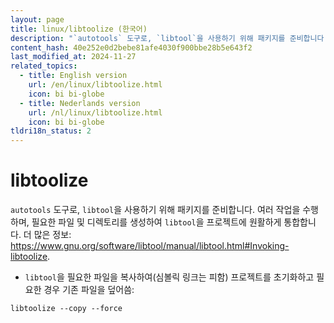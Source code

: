 ```yaml
---
layout: page
title: linux/libtoolize (한국어)
description: "`autotools` 도구로, `libtool`을 사용하기 위해 패키지를 준비합니다."
content_hash: 40e252e0d2bebe81afe4030f900bbe28b5e643f2
last_modified_at: 2024-11-27
related_topics:
  - title: English version
    url: /en/linux/libtoolize.html
    icon: bi bi-globe
  - title: Nederlands version
    url: /nl/linux/libtoolize.html
    icon: bi bi-globe
tldri18n_status: 2
---
```

# libtoolize

`autotools` 도구로, `libtool`을 사용하기 위해 패키지를 준비합니다.
여러 작업을 수행하며, 필요한 파일 및 디렉토리를 생성하여 `libtool`을 프로젝트에 원활하게 통합합니다.
더 많은 정보: <https://www.gnu.org/software/libtool/manual/libtool.html#Invoking-libtoolize>.

- `libtool`을 필요한 파일을 복사하여(심볼릭 링크는 피함) 프로젝트를 초기화하고 필요한 경우 기존 파일을 덮어씀:

`libtoolize --copy --force`
